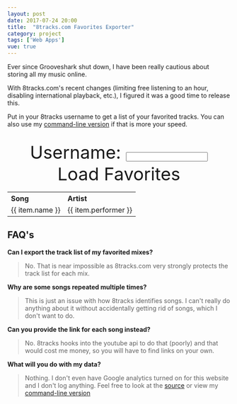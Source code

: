 ```yaml
---
layout: post
date: 2017-07-24 20:00
title:  "8tracks.com Favorites Exporter"
category: project
tags: ['Web Apps']
vue: true
---
```

<script type="text/javascript">
  window.onload = function () {
    var demo = new Vue({
      el: '.container',
      data: {
        username: 'therealginger',
        exportType: 'favorite_tracks',
        generaltracks: null,
        tracks: null
      },
     watch: {
        username: 'fetchData'
      },
      methods: {
        fetchData: function () {
          var xhr = new XMLHttpRequest()
          var self = this
          xhr.open('GET', 'https://8tracks.com/users/' + self.username + '/favorite_tracks?per_page=300&format=jsonh')
          xhr.onload = function () {
            self.generaltracks = JSON.parse(xhr.responseText)
            self.tracks = self.generaltracks.favorite_tracks
          }
          xhr.send()
        }
      }
    })
  }

</script>

  <div class="container">
    <p>Ever since Grooveshark shut down, I have been really cautious about storing all my music online.</p>
    <p>With 8tracks.com's recent changes (limiting free listening to an hour, disabling international playback, etc.), I figured it was a good time to release this.</p>
    <p>Put in your 8tracks username to get a list of your favorited tracks. You can also use my <a href="https://github.com/graysonkent/misc-scripts/blob/master/bash/8tracks.sh">command-line version</a> if that is more your speed.</p>
    
  </br>

<div style="font-size:40px; text-align:center">
   <span>Username:</span>
   <input type="text" v-model="username">
   <a href="#" style="text-decoration:none;" @click.stop="fetchData">Load Favorites</a>
</div>

    
<div contenteditable="true" v-if="tracks != null">
   <table>
     <tr align="left">
       <th>Song</th>
       <th>Artist</th>
     </tr>
     <tr v-for="(item, index) in tracks" :key="item.name"/>
       <td>{{ item.name }}</td>
       <td>{{ item.performer }}</td>
     </tr>
   </table>

   </div>
     <h2>FAQ's</h2>
     <p><strong>Can I export the track list of my favorited mixes?</strong></p>
     <blockquote><p>No. That is near impossible as 8tracks.com very strongly protects the track list for each mix.</p></blockquote>
     <p><strong>Why are some songs repeated multiple times?</strong></p>
     <blockquote><p>This is just an issue with how 8tracks identifies songs. I can't really do anything about it without accidentally getting rid of songs, which I don't want to do.</p></blockquote>
     <p><strong>Can you provide the link for each song instead?</strong></p>
     <blockquote><p>No. 8tracks hooks into the youtube api to do that (poorly) and that would cost me money, so you will have to find links on your own.</p></blockquote>
     <p><strong>What will you do with my data?</strong></p>
     <blockquote><p>Nothing. I don't even have Google analytics turned on for this website and I don't log anything. Feel free to look at the <a href="">source</a> or view my <a href="https://github.com/graysonkent/misc-scripts/blob/master/bash/8tracks.sh">command-line version</a></p></blockquote>
  </div>
